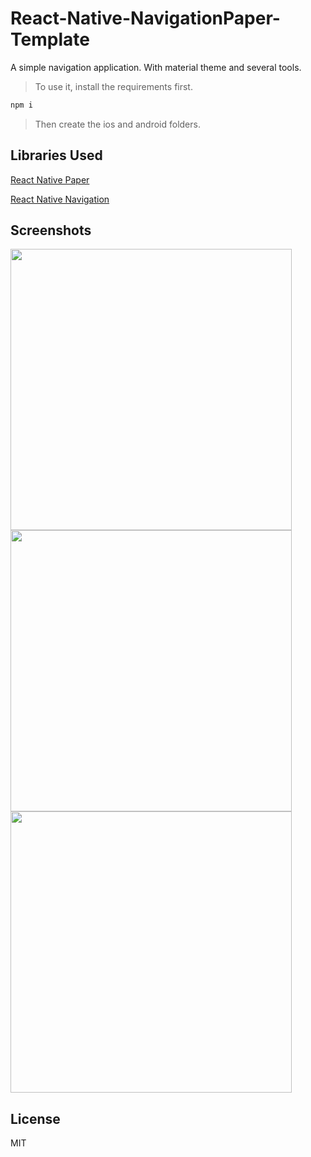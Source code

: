 # React-Native-NavigationPaper-Template
A simple navigation application. With material theme and several tools.

> To use it, install the requirements first.
```sh
npm i
```
> Then create the ios and android folders.

## Libraries Used
[React Native Paper](https://callstack.github.io/react-native-paper/)

[React Native Navigation](https://reactnavigation.org/)

## Screenshots
<img src="https://i.hizliresim.com/DzkVs6.png" height="450">
<img src="https://i.hizliresim.com/oksMPa.png" height="450">
<img src="https://i.hizliresim.com/3U09iF.png" height="450">

## License
MIT